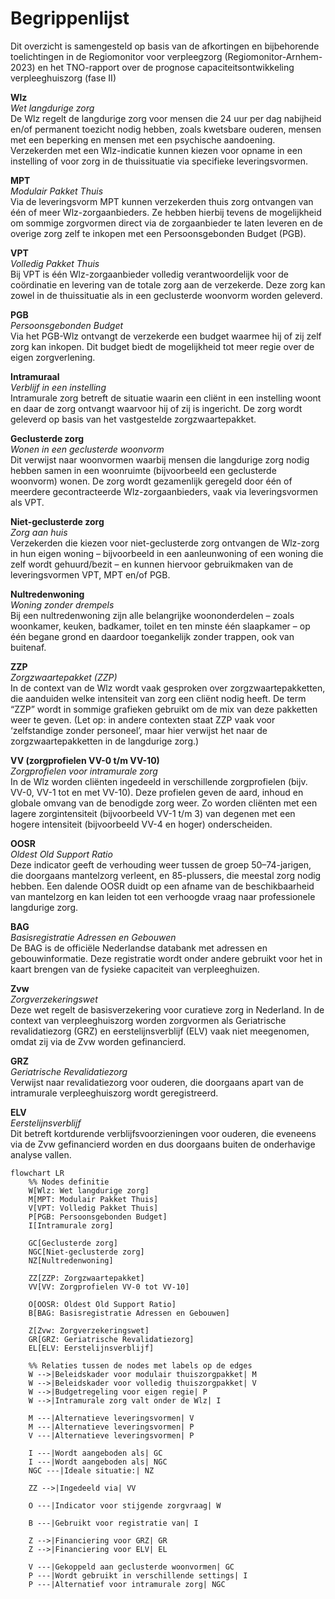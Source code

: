 # Begrippenlijst

Dit overzicht is samengesteld op basis van de afkortingen en bijbehorende toelichtingen in de Regiomonitor voor verpleegzorg (Regiomonitor-Arnhem-2023) en het TNO-rapport over de prognose capaciteitsontwikkeling verpleeghuiszorg (fase II)

**Wlz**  
_Wet langdurige zorg_  
De Wlz regelt de langdurige zorg voor mensen die 24 uur per dag nabijheid en/of permanent toezicht nodig hebben, zoals kwetsbare ouderen, mensen met een beperking en mensen met een psychische aandoening. Verzekerden met een Wlz-indicatie kunnen kiezen voor opname in een instelling of voor zorg in de thuissituatie via specifieke leveringsvormen.

**MPT**  
_Modulair Pakket Thuis_  
Via de leveringsvorm MPT kunnen verzekerden thuis zorg ontvangen van één of meer Wlz-zorgaanbieders. Ze hebben hierbij tevens de mogelijkheid om sommige zorgvormen direct via de zorgaanbieder te laten leveren en de overige zorg zelf te inkopen met een Persoonsgebonden Budget (PGB).

**VPT**  
_Volledig Pakket Thuis_  
Bij VPT is één Wlz-zorgaanbieder volledig verantwoordelijk voor de coördinatie en levering van de totale zorg aan de verzekerde. Deze zorg kan zowel in de thuissituatie als in een geclusterde woonvorm worden geleverd.

**PGB**  
_Persoonsgebonden Budget_  
Via het PGB-Wlz ontvangt de verzekerde een budget waarmee hij of zij zelf zorg kan inkopen. Dit budget biedt de mogelijkheid tot meer regie over de eigen zorgverlening.

**Intramuraal**  
_Verblijf in een instelling_  
Intramurale zorg betreft de situatie waarin een cliënt in een instelling woont en daar de zorg ontvangt waarvoor hij of zij is ingericht. De zorg wordt geleverd op basis van het vastgestelde zorgzwaartepakket.

**Geclusterde zorg**  
_Wonen in een geclusterde woonvorm_  
Dit verwijst naar woonvormen waarbij mensen die langdurige zorg nodig hebben samen in een woonruimte (bijvoorbeeld een geclusterde woonvorm) wonen. De zorg wordt gezamenlijk geregeld door één of meerdere gecontracteerde Wlz-zorgaanbieders, vaak via leveringsvormen als VPT.

**Niet-geclusterde zorg**  
_Zorg aan huis_  
Verzekerden die kiezen voor niet-geclusterde zorg ontvangen de Wlz-zorg in hun eigen woning – bijvoorbeeld in een aanleunwoning of een woning die zelf wordt gehuurd/bezit – en kunnen hiervoor gebruikmaken van de leveringsvormen VPT, MPT en/of PGB.

**Nultredenwoning**  
_Woning zonder drempels_  
Bij een nultredenwoning zijn alle belangrijke woononderdelen – zoals woonkamer, keuken, badkamer, toilet en ten minste één slaapkamer – op één begane grond en daardoor toegankelijk zonder trappen, ook van buitenaf.

**ZZP**  
_Zorgzwaartepakket (ZZP)_  
In de context van de Wlz wordt vaak gesproken over zorgzwaartepakketten, die aanduiden welke intensiteit van zorg een cliënt nodig heeft. De term “ZZP” wordt in sommige grafieken gebruikt om de mix van deze pakketten weer te geven. (Let op: in andere contexten staat ZZP vaak voor ‘zelfstandige zonder personeel’, maar hier verwijst het naar de zorgzwaartepakketten in de langdurige zorg.)

**VV (zorgprofielen VV-0 t/m VV-10)**  
_Zorgprofielen voor intramurale zorg_  
In de Wlz worden cliënten ingedeeld in verschillende zorgprofielen (bijv. VV-0, VV-1 tot en met VV-10). Deze profielen geven de aard, inhoud en globale omvang van de benodigde zorg weer. Zo worden cliënten met een lagere zorgintensiteit (bijvoorbeeld VV-1 t/m 3) van degenen met een hogere intensiteit (bijvoorbeeld VV-4 en hoger) onderscheiden.

**OOSR**  
_Oldest Old Support Ratio_  
Deze indicator geeft de verhouding weer tussen de groep 50–74-jarigen, die doorgaans mantelzorg verleent, en 85-plussers, die meestal zorg nodig hebben. Een dalende OOSR duidt op een afname van de beschikbaarheid van mantelzorg en kan leiden tot een verhoogde vraag naar professionele langdurige zorg.

**BAG**  
_Basisregistratie Adressen en Gebouwen_  
De BAG is de officiële Nederlandse databank met adressen en gebouwinformatie. Deze registratie wordt onder andere gebruikt voor het in kaart brengen van de fysieke capaciteit van verpleeghuizen.

**Zvw**  
_Zorgverzekeringswet_  
Deze wet regelt de basisverzekering voor curatieve zorg in Nederland. In de context van verpleeghuiszorg worden zorgvormen als Geriatrische revalidatiezorg (GRZ) en eerstelijnsverblijf (ELV) vaak niet meegenomen, omdat zij via de Zvw worden gefinancierd.

**GRZ**  
_Geriatrische Revalidatiezorg_  
Verwijst naar revalidatiezorg voor ouderen, die doorgaans apart van de intramurale verpleeghuiszorg wordt geregistreerd.

**ELV**  
_Eerstelijnsverblijf_  
Dit betreft kortdurende verblijfsvoorzieningen voor ouderen, die eveneens via de Zvw gefinancierd worden en dus doorgaans buiten de onderhavige analyse vallen.

```mermaid
flowchart LR
    %% Nodes definitie
    W[Wlz: Wet langdurige zorg]
    M[MPT: Modulair Pakket Thuis]
    V[VPT: Volledig Pakket Thuis]
    P[PGB: Persoonsgebonden Budget]
    I[Intramurale zorg]

    GC[Geclusterde zorg]
    NGC[Niet-geclusterde zorg]
    NZ[Nultredenwoning]

    ZZ[ZZP: Zorgzwaartepakket]
    VV[VV: Zorgprofielen VV-0 tot VV-10]

    O[OOSR: Oldest Old Support Ratio]
    B[BAG: Basisregistratie Adressen en Gebouwen]

    Z[Zvw: Zorgverzekeringswet]
    GR[GRZ: Geriatrische Revalidatiezorg]
    EL[ELV: Eerstelijnsverblijf]

    %% Relaties tussen de nodes met labels op de edges
    W -->|Beleidskader voor modulair thuiszorgpakket| M
    W -->|Beleidskader voor volledig thuiszorgpakket| V
    W -->|Budgetregeling voor eigen regie| P
    W -->|Intramurale zorg valt onder de Wlz| I

    M ---|Alternatieve leveringsvormen| V
    M ---|Alternatieve leveringsvormen| P
    V ---|Alternatieve leveringsvormen| P

    I ---|Wordt aangeboden als| GC
    I ---|Wordt aangeboden als| NGC
    NGC ---|Ideale situatie:| NZ

    ZZ -->|Ingedeeld via| VV

    O ---|Indicator voor stijgende zorgvraag| W

    B ---|Gebruikt voor registratie van| I

    Z -->|Financiering voor GRZ| GR
    Z -->|Financiering voor ELV| EL

    V ---|Gekoppeld aan geclusterde woonvormen| GC
    P ---|Wordt gebruikt in verschillende settings| I
    P ---|Alternatief voor intramurale zorg| NGC
```
